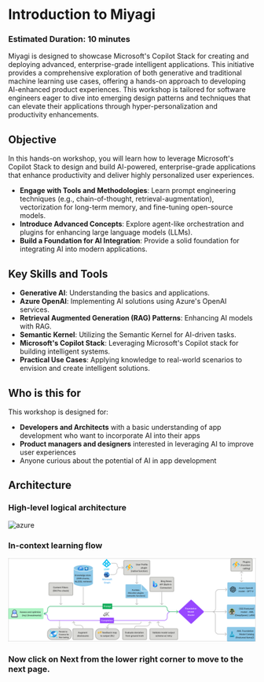 # Introduction to Miyagi

### Estimated Duration: 10 minutes

Miyagi is designed to showcase Microsoft's Copilot Stack for creating and deploying advanced, enterprise-grade intelligent applications. This initiative provides a comprehensive exploration of both generative and traditional machine learning use cases, offering a hands-on approach to developing AI-enhanced product experiences. This workshop is tailored for software engineers eager to dive into emerging design patterns and techniques that can elevate their applications through hyper-personalization and productivity enhancements.

## Objective

In this hands-on workshop, you will learn how to leverage Microsoft's Copilot Stack to design and build AI-powered, enterprise-grade applications that enhance productivity and deliver highly personalized user experiences.

- **Engage with Tools and Methodologies**: Learn prompt engineering techniques (e.g., chain-of-thought, retrieval-augmentation), vectorization for long-term memory, and fine-tuning open-source models.
- **Introduce Advanced Concepts**: Explore agent-like orchestration and plugins for enhancing large language models (LLMs).
- **Build a Foundation for AI Integration**: Provide a solid foundation for integrating AI into modern applications.

## Key Skills and Tools

- **Generative AI**: Understanding the basics and applications.
- **Azure OpenAI**: Implementing AI solutions using Azure's OpenAI services.
- **Retrieval Augmented Generation (RAG) Patterns**: Enhancing AI models with RAG.
- **Semantic Kernel**: Utilizing the Semantic Kernel for AI-driven tasks.
- **Microsoft's Copilot Stack**: Leveraging Microsoft's Copilot stack for building intelligent systems.
- **Practical Use Cases**: Applying knowledge to real-world scenarios to envision and create intelligent solutions.

## Who is this for
This workshop is designed for:

- **Developers and Architects** with a basic understanding of app development who want to incorporate AI into their apps
- **Product managers and designers** interested in leveraging AI to improve user experiences
- Anyone curious about the potential of AI in app development

## Architecture

### High-level logical architecture

  ![azure](./assets/images/wip-azure1.png)

### In-context learning flow

  ![round-trip](./assets/images/sk-round-trip.png)

### Now click on **Next** from the lower right corner to move to the next page.